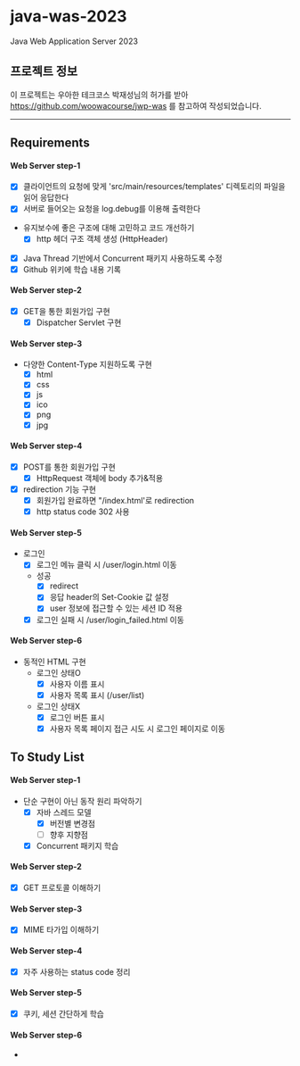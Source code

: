 # java-was-2023

Java Web Application Server 2023

## 프로젝트 정보

이 프로젝트는 우아한 테크코스 박재성님의 허가를 받아 https://github.com/woowacourse/jwp-was
를 참고하여 작성되었습니다.


---


## Requirements
#### Web Server step-1
- [x] 클라이언트의 요청에 맞게 'src/main/resources/templates' 디렉토리의 파일을 읽어 응답한다
- [x] 서버로 들어오는 요청을 log.debug를 이용해 출력한다
- 유지보수에 좋은 구조에 대해 고민하고 코드 개선하기
  - [x] http 헤더 구조 객체 생성 (HttpHeader)
- [x] Java Thread 기반에서 Concurrent 패키지 사용하도록 수정
- [x] Github 위키에 학습 내용 기록
#### Web Server step-2
- [x] GET을 통한 회원가입 구현
  - [x] Dispatcher Servlet 구현
#### Web Server step-3
- 다양한 Content-Type 지원하도록 구현
  - [x] html
  - [x] css
  - [x] js
  - [x] ico
  - [x] png
  - [x] jpg 
#### Web Server step-4
- [x] POST를 통한 회원가입 구현
  - [x] HttpRequest 객체에 body 추가&적용 
- [x] redirection 기능 구현
  - [x] 회원가입 완료하면 "/index.html'로 redirection
  - [x] http status code 302 사용
#### Web Server step-5
- 로그인
  - [x] 로그인 메뉴 클릭 시 /user/login.html 이동
  - 성공
    - [x] redirect
    - [x] 응답 header의 Set-Cookie 값 설정
    - [x] user 정보에 접근할 수 있는 세션 ID 적용
  - [x] 로그인 실패 시 /user/login_failed.html 이동
#### Web Server step-6
- 동적인 HTML 구현
  - 로그인 상태O
    - [x] 사용자 이름 표시
    - [x] 사용자 목록 표시 (/user/list)
  - 로그인 상태X
    - [x] 로그인 버튼 표시
    - [x] 사용자 목록 페이지 접근 시도 시 로그인 페이지로 이동

## To Study List
#### Web Server step-1
- 단순 구현이 아닌 동작 원리 파악하기
  - [x] 자바 스레드 모델 
    - [x] 버전별 변경점
    - [ ] 향후 지향점
  - [x] Concurrent 패키지 학습
#### Web Server step-2
- [x] GET 프로토콜 이해하기
#### Web Server step-3
- [x] MIME 타가입 이해하기
#### Web Server step-4
- [x] 자주 사용하는 status code 정리
#### Web Server step-5
- [x] 쿠키, 세션 간단하게 학습
#### Web Server step-6
-
